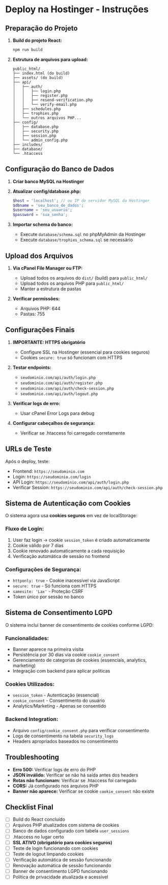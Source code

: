 # Deploy na Hostinger - Instruções

## Preparação do Projeto

1. **Build do projeto React:**
   ```bash
   npm run build
   ```

2. **Estrutura de arquivos para upload:**
   ```
   public_html/
   ├── index.html (do build)
   ├── assets/ (do build)
   ├── api/
   │   ├── auth/
   │   │   ├── login.php
   │   │   ├── register.php
   │   │   ├── resend-verification.php
   │   │   └── verify-email.php
   │   ├── schedules.php
   │   ├── trophies.php
   │   └── outros arquivos PHP...
   ├── config/
   │   ├── database.php
   │   ├── security.php
   │   ├── session.php
   │   └── admin_config.php
   ├── includes/
   ├── database/
   └── .htaccess
   ```

## Configuração do Banco de Dados

1. **Criar banco MySQL na Hostinger**
2. **Atualizar config/database.php:**
   ```php
   $host = 'localhost'; // ou IP do servidor MySQL da Hostinger
   $dbname = 'seu_banco_de_dados';
   $username = 'seu_usuario';
   $password = 'sua_senha';
   ```

3. **Importar schema do banco:**
   - Execute `database/schema.sql` no phpMyAdmin da Hostinger
   - Execute `database/trophies_schema.sql` se necessário

## Upload dos Arquivos

1. **Via cPanel File Manager ou FTP:**
   - Upload todos os arquivos do `dist/` (build) para `public_html/`
   - Upload todos os arquivos PHP para `public_html/`
   - Manter a estrutura de pastas

2. **Verificar permissões:**
   - Arquivos PHP: 644
   - Pastas: 755

## Configurações Finais

1. **IMPORTANTE: HTTPS obrigatório**
   - Configure SSL na Hostinger (essencial para cookies seguros)
   - Cookies `secure: true` só funcionam com HTTPS

2. **Testar endpoints:**
   - `seudominio.com/api/auth/login.php`
   - `seudominio.com/api/auth/register.php`
   - `seudominio.com/api/auth/check-session.php`
   - `seudominio.com/api/auth/logout.php`

3. **Verificar logs de erro:**
   - Usar cPanel Error Logs para debug

4. **Configurar cabeçalhos de segurança:**
   - Verificar se .htaccess foi carregado corretamente

## URLs de Teste

Após o deploy, teste:
- Frontend: `https://seudominio.com`
- Login: `https://seudominio.com/login`
- API Login: `https://seudominio.com/api/auth/login.php`
- Verificar Session: `https://seudominio.com/api/auth/check-session.php`

## Sistema de Autenticação com Cookies

O sistema agora usa **cookies seguros** em vez de localStorage:

### Fluxo de Login:
1. User faz login → cookie `session_token` é criado automaticamente
2. Cookie válido por 7 dias
3. Cookie renovado automaticamente a cada requisição
4. Verificação automática de sessão no frontend

### Configurações de Segurança:
- `httponly: true` - Cookie inacessível via JavaScript
- `secure: true` - Só funciona com HTTPS
- `samesite: 'Lax'` - Proteção CSRF
- Token único por sessão no banco

## Sistema de Consentimento LGPD

O sistema inclui banner de consentimento de cookies conforme LGPD:

### Funcionalidades:
- Banner aparece na primeira visita
- Persistência por 30 dias via cookie `cookie_consent`
- Gerenciamento de categorias de cookies (essenciais, analytics, marketing)
- Integração com backend para aplicar políticas

### Cookies Utilizados:
- `session_token` - Autenticação (essencial)
- `cookie_consent` - Consentimento do usuário
- Analytics/Marketing - Apenas se consentido

### Backend Integration:
- Arquivo `config/cookie_consent.php` para verificar consentimento
- Logs de consentimento na tabela `security_logs`
- Headers apropriados baseados no consentimento

## Troubleshooting

- **Erro 500:** Verificar logs de erro do PHP
- **JSON inválido:** Verificar se não há saída antes dos headers
- **Rotas não funcionam:** Verificar se .htaccess foi carregado
- **CORS:** Já configurado nos arquivos PHP
- **Banner não aparece:** Verificar se cookie `cookie_consent` não existe

## Checklist Final

- [ ] Build do React concluído
- [ ] Arquivos PHP atualizados com sistema de cookies
- [ ] Banco de dados configurado com tabela `user_sessions`
- [ ] .htaccess no lugar certo
- [ ] **SSL ATIVO (obrigatório para cookies seguros)**
- [ ] Teste de login funcionando com cookies
- [ ] Teste de logout limpando cookies
- [ ] Verificação automática de sessão funcionando
- [ ] Renovação automática de sessão funcionando
- [ ] Banner de consentimento LGPD funcionando
- [ ] Política de privacidade atualizada e acessível